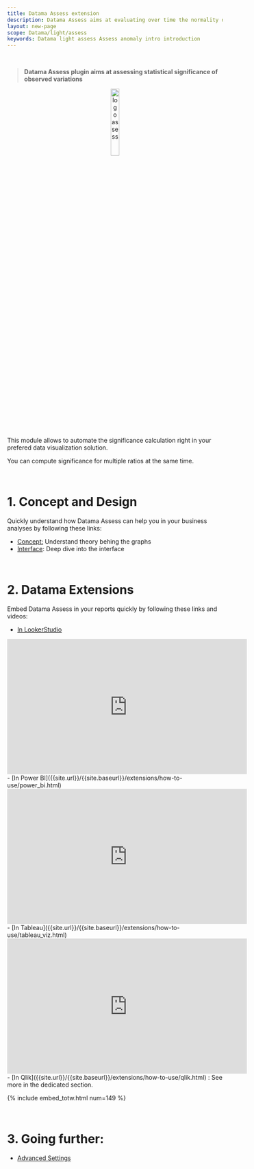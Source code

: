 ```yaml
---
title: Datama Assess extension
description: Datama Assess aims at evaluating over time the normality of a variation.
layout: new-page
scope: Datama/light/assess
keywords: Datama light assess Assess anomaly intro introduction
---
```



<br>

> **Datama Assess plugin aims at assessing statistical significance of observed variations**

<center><img style="width: 20%;" src="{{site.url}}/{{site.baseurl}}/extensions/datama-assess/assets/Power BI - Assess.png" alt="logo assess" /></center>

<br>

This module allows to automate the significance calculation right in your prefered data visualization solution.

You can compute significance for multiple ratios at the same time.

<br>


# 1. Concept and Design

Quickly understand how Datama Assess can help you in your business analyses by following these links:
- [Concept:]({{site.url}}/{{site.baseurl}}/extensions/datama-assess/concept.html) Understand theory behing the graphs
- [Interface]({{site.url}}/{{site.baseurl}}/extensions/datama-assess/structure.html): Deep dive into the interface

<br>

# 2. Datama Extensions

Embed Datama Assess in your reports quickly by following these links and videos:
- [In LookerStudio]({{site.url}}/{{site.baseurl}}/extensions/how-to-use/looker-studio.html)
<iframe width="560" height="315" src="https://www.youtube.com/embed/BEI7y9JVoyc?si=-FqCo8FAkr_4ClEE" title="YouTube video player" frameborder="0" allow="accelerometer; autoplay; clipboard-write; encrypted-media; gyroscope; picture-in-picture; web-share" referrerpolicy="strict-origin-when-cross-origin" allowfullscreen></iframe>
- [In Power BI]({{site.url}}/{{site.baseurl}}/extensions/how-to-use/power_bi.html)
<iframe width="560" height="315" src="https://www.youtube.com/embed/0O60LRRuhc4?si=YoixClIn3psOzqid" title="YouTube video player" frameborder="0" allow="accelerometer; autoplay; clipboard-write; encrypted-media; gyroscope; picture-in-picture; web-share" referrerpolicy="strict-origin-when-cross-origin" allowfullscreen></iframe>
- [In Tableau]({{site.url}}/{{site.baseurl}}/extensions/how-to-use/tableau_viz.html)
<iframe width="560" height="315" src="https://www.youtube.com/embed/pibKmIaFMcM?si=ldIhDzH9frq2S7VV" title="YouTube video player" frameborder="0" allow="accelerometer; autoplay; clipboard-write; encrypted-media; gyroscope; picture-in-picture; web-share" referrerpolicy="strict-origin-when-cross-origin" allowfullscreen></iframe>
- [In Qlik]({{site.url}}/{{site.baseurl}}/extensions/how-to-use/qlik.html) : See more in the dedicated section.
<br>

{% include embed_totw.html num=149 %}

<br>

# 3. Going further:
- [Advanced Settings]({{site.url}}/{{site.baseurl}}/extensions/datama-compare/settings.html)